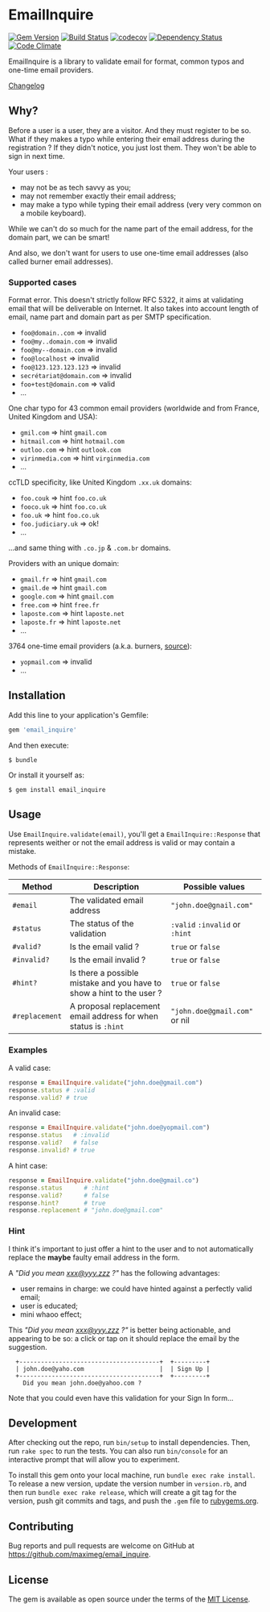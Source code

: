# EmailInquire

[![Gem Version](https://badge.fury.io/rb/email_inquire.svg)](https://badge.fury.io/rb/email_inquire) [![Build Status](https://travis-ci.org/maximeg/email_inquire.svg?branch=master)](https://travis-ci.org/maximeg/email_inquire) [![codecov](https://codecov.io/gh/maximeg/email_inquire/branch/master/graph/badge.svg)](https://codecov.io/gh/maximeg/email_inquire) [![Dependency Status](https://gemnasium.com/badges/github.com/maximeg/email_inquire.svg)](https://gemnasium.com/github.com/maximeg/email_inquire) [![Code Climate](https://codeclimate.com/github/maximeg/email_inquire/badges/gpa.svg)](https://codeclimate.com/github/maximeg/email_inquire)

EmailInquire is a library to validate email for format, common typos and one-time email providers.

[Changelog](https://github.com/maximeg/email_inquire/blob/master/CHANGELOG.md)

## Why?

Before a user is a user, they are a visitor. And they must register to be so. What if they makes a typo while
entering their email address during the registration ?
If they didn't notice, you just lost them. They won't be able to sign in next time.

Your users :

- may not be as tech savvy as you;
- may not remember exactly their email address;
- may make a typo while typing their email address (very very common on a mobile keyboard).

While we can't do so much for the name part of the email address, for the domain part, we can be smart!

And also, we don't want for users to use one-time email addresses (also called burner email addresses).

### Supported cases

Format error. This doesn't strictly follow RFC 5322, it aims at validating email that will be
deliverable on Internet. It also takes into account length of email, name part and domain part as
per SMTP specification.

- `foo@domain..com` => invalid
- `foo@my..domain.com` => invalid
- `foo@my--domain.com` => invalid
- `foo@localhost` => invalid
- `foo@123.123.123.123` => invalid
- `secrétariat@domain.com` => invalid
- `foo+test@domain.com` => valid
- ...

One char typo for 43 common email providers (worldwide and from France, United Kingdom and USA):

- `gmil.com` => hint `gmail.com`
- `hitmail.com` => hint `hotmail.com`
- `outloo.com` => hint `outlook.com`
- `virinmedia.com` => hint `virginmedia.com`
- ...

ccTLD specificity, like United Kingdom `.xx.uk` domains:

- `foo.couk` => hint `foo.co.uk`
- `fooco.uk` => hint `foo.co.uk`
- `foo.uk` => hint `foo.co.uk`
- `foo.judiciary.uk` => ok!
- ...

...and same thing with `.co.jp` & `.com.br` domains.

Providers with an unique domain:

- `gmail.fr` => hint `gmail.com`
- `gmail.de` => hint `gmail.com`
- `google.com` => hint `gmail.com`
- `free.com` => hint `free.fr`
- `laposte.com` => hint `laposte.net`
- `laposte.fr` => hint `laposte.net`
- ...

3764 one-time email providers (a.k.a. burners, [source](https://github.com/wesbos/burner-email-providers)):

- `yopmail.com` => invalid
- ...

## Installation

Add this line to your application's Gemfile:

```ruby
gem 'email_inquire'
```

And then execute:

    $ bundle

Or install it yourself as:

    $ gem install email_inquire

## Usage

Use `EmailInquire.validate(email)`, you'll get a `EmailInquire::Response` that represents weither
or not the email address is valid or may contain a mistake.

Methods of `EmailInquire::Response`:

| Method | Description | Possible values |
| --- | --- | --- |
| `#email` | The validated email address | `"john.doe@gnail.com"` |
| `#status` | The status of the validation | `:valid` `:invalid` or `:hint` |
| `#valid?` | Is the email valid ? | `true` or `false` |
| `#invalid?` | Is the email invalid ? | `true` or `false` |
| `#hint?` | Is there a possible mistake and you have to show a hint to the user ? | `true` or `false` |
| `#replacement` | A proposal replacement email address for when status is `:hint` | `"john.doe@gmail.com"` or nil |

### Examples

A valid case:

```ruby
response = EmailInquire.validate("john.doe@gmail.com")
response.status # :valid
response.valid? # true
```

An invalid case:

```ruby
response = EmailInquire.validate("john.doe@yopmail.com")
response.status   # :invalid
response.valid?   # false
response.invalid? # true
```

A hint case:

```ruby
response = EmailInquire.validate("john.doe@gmail.co")
response.status      # :hint
response.valid?      # false
response.hint?       # true
response.replacement # "john.doe@gmail.com"
```

### Hint

I think it's important to just offer a hint to the user and to not automatically replace the
**maybe** faulty email address in the form.

A _"Did you mean xxx@yyy.zzz ?"_ has the following advantages:

- user remains in charge: we could have hinted against a perfectly valid email;
- user is educated;
- mini whaoo effect;

This _"Did you mean xxx@yyy.zzz ?"_ is better being actionable, and appearing to be so: a click or
tap on it should replace the email by the suggestion.

```
  +---------------------------------------+  +---------+
  | john.doe@yaho.com                     |  | Sign Up |
  +---------------------------------------+  +---------+
    Did you mean john.doe@yahoo.com ?
```

Note that you could even have this validation for your Sign In form...

## Development

After checking out the repo, run `bin/setup` to install dependencies. Then, run `rake spec` to run the tests. You can also run `bin/console` for an interactive prompt that will allow you to experiment.

To install this gem onto your local machine, run `bundle exec rake install`. To release a new version, update the version number in `version.rb`, and then run `bundle exec rake release`, which will create a git tag for the version, push git commits and tags, and push the `.gem` file to [rubygems.org](https://rubygems.org).

## Contributing

Bug reports and pull requests are welcome on GitHub at https://github.com/maximeg/email_inquire.


## License

The gem is available as open source under the terms of the [MIT License](http://opensource.org/licenses/MIT).
